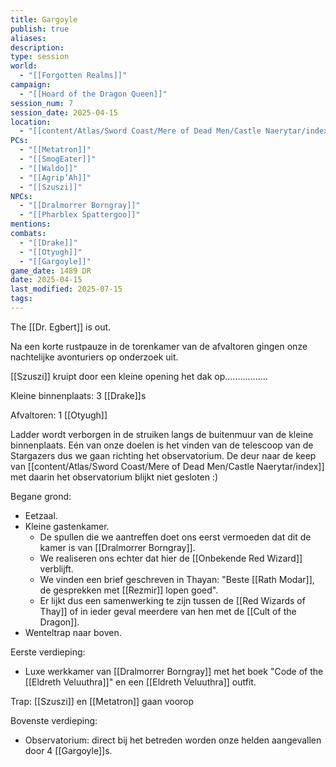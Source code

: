 ```yaml
---
title: Gargoyle
publish: true
aliases: 
description: 
type: session
world:
  - "[[Forgotten Realms]]"
campaign:
  - "[[Hoard of the Dragon Queen]]"
session_num: 7
session_date: 2025-04-15
location:
  - "[[content/Atlas/Sword Coast/Mere of Dead Men/Castle Naerytar/index|Castle Naerytar]]"
PCs:
  - "[[Metatron]]"
  - "[[SmogEater]]"
  - "[[Waldo]]"
  - "[[Agrip’Ah]]"
  - "[[Szuszi]]"
NPCs:
  - "[[Dralmorrer Borngray]]"
  - "[[Pharblex Spattergoo]]"
mentions: 
combats:
  - "[[Drake]]"
  - "[[Otyugh]]"
  - "[[Gargoyle]]"
game_date: 1489 DR
date: 2025-04-15
last_modified: 2025-07-15
tags: 
---
```


The [[Dr. Egbert]] is out.

Na een korte rustpauze in de torenkamer van de afvaltoren gingen onze nachtelijke avonturiers op onderzoek uit. 

[[Szuszi]] kruipt door een kleine opening het dak op.................

Kleine binnenplaats:
3 [[Drake]]s 

Afvaltoren:
1 [[Otyugh]]

Ladder wordt verborgen in de struiken langs de buitenmuur van de kleine binnenplaats. Eén van onze doelen is het vinden van de telescoop van de Stargazers dus we gaan richting het observatorium. De deur naar de keep van [[content/Atlas/Sword Coast/Mere of Dead Men/Castle Naerytar/index]] met daarin het observatorium blijkt niet gesloten :) 

Begane grond:
* Eetzaal.
* Kleine gastenkamer. 
	* De spullen die we aantreffen doet ons eerst vermoeden dat dit de kamer is van [[Dralmorrer Borngray]]. 
	* We realiseren ons echter dat hier de [[Onbekende Red Wizard]] verblijft. 
	* We vinden een brief geschreven in Thayan: "Beste [[Rath Modar]], de gesprekken met [[Rezmir]] lopen goed". 
	* Er lijkt dus een samenwerking te zijn tussen de [[Red Wizards of Thay]] of in ieder geval meerdere van hen met de [[Cult of the Dragon]].  
* Wenteltrap naar boven.

Eerste verdieping:
* Luxe werkkamer van [[Dralmorrer Borngray]] met het boek "Code of the [[Eldreth Veluuthra]]" en een [[Eldreth Veluuthra]] outfit.

Trap: [[Szuszi]] en [[Metatron]] gaan voorop

Bovenste verdieping:
- Observatorium: direct bij het betreden worden onze helden aangevallen door 4 [[Gargoyle]]s. 
